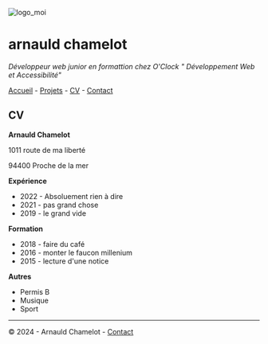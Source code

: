 ![logo_moi](https://fastly.picsum.photos/id/1005/800/300.jpg?hmac=LcHrvqq-CpNZxTg2JWPaRp-GL6HuOx6eBSkMQ67HpF8 "mon_image")
# arnauld chamelot

*Développeur web junior en formattion chez O'Clock " Développement Web et Accessibilité"*

[Accueil](https://github.com/arnauldchamelot/S01E11_atelier_recap/blob/main/README.md "page acceuil") - [Projets](https://github.com/arnauldchamelot/S01E11_atelier_recap/blob/main/Projets.md "page projets") - [CV](https://github.com/arnauldchamelot/S01E11_atelier_recap/blob/main/CV.md "page CV") - [Contact](https://github.com/arnauldchamelot/S01E11_atelier_recap/blob/main/contact.md "page contact")


## CV

**Arnauld Chamelot**

1011 route de ma liberté 

94400 Proche de la mer

**Expérience**

* 2022 - Absoluement rien à dire
* 2021 - pas grand chose
* 2019 - le grand vide


**Formation**

* 2018 - faire du café
* 2016 - monter le faucon millenium
* 2015 - lecture d'une notice

**Autres**

* Permis B
* Musique
* Sport
_________________________
© 2024 - Arnauld Chamelot - [Contact](https://github.com/arnauldchamelot/S01E11_atelier_recap/blob/main/contact.md "page contact")